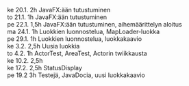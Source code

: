 ke 20.1. 2h JavaFX:ään tutustuminen  
to 21.1. 1h JavaFX:ään tutustuminen  
pe 22.1. 1,5h JavaFX:ään tutustuminen, aihemäärittelyn aloitus  
ma 24.1. 1h Luokkien luonnostelua, MapLoader-luokka  
pe 29.1. 1h Luokkien luonnostelua, luokkakaavio  
ke 3.2. 2,5h Uusia luokkia  
to 4.2. 1h ActorTest, AreaTest, Actorin twiikkausta  
ke 10.2. 2,5h  
ke 17.2. 2,5h StatusDisplay  
pe 19.2 3h Testejä, JavaDocia, uusi luokkakaavio  
